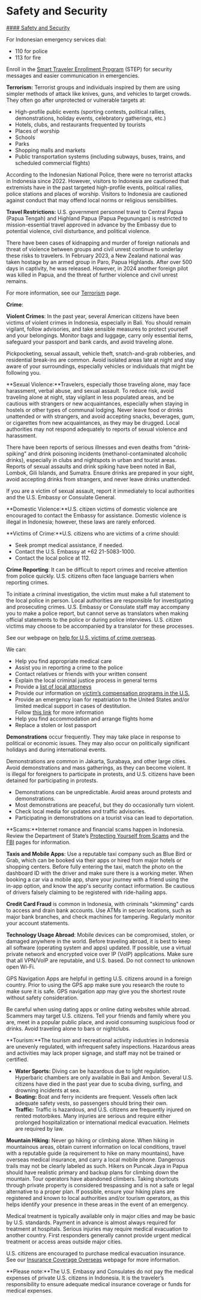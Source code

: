 # Safety and Security

[#### Safety and Security](javascript:void(0); "Safety and Security")

For Indonesian emergency services dial:

* 110 for police
* 113 for fire

Enroll in the [Smart Traveler Enrollment Program](https://step.state.gov/step/) (STEP) for security messages and easier communication in emergencies.

**Terrorism:** Terrorist groups and individuals inspired by them are using simpler methods of attack like knives, guns, and vehicles to target crowds. They often go after unprotected or vulnerable targets at:

* High-profile public events (sporting contests, political rallies, demonstrations, holiday events, celebratory gatherings, etc.)
* Hotels, clubs, and restaurants frequented by tourists
* Places of worship
* Schools
* Parks
* Shopping malls and markets
* Public transportation systems (including subways, buses, trains, and scheduled commercial flights)

According to the Indonesian National Police, there were no terrorist attacks in Indonesia since 2022. However, visitors to Indonesia are cautioned that extremists have in the past targeted high-profile events, political rallies, police stations and places of worship. Visitors to Indonesia are cautioned against conduct that may offend local norms or religious sensibilities.

**Travel Restrictions:** U.S. government personnel travel to Central Papua (Papua Tengah) and Highland Papua (Papua Pegunungan) is restricted to mission-essential travel approved in advance by the Embassy due to potential violence, civil disturbance, and political violence.

There have been cases of kidnapping and murder of foreign nationals and threat of violence between groups and civil unrest continue to underlay these risks to travelers. In February 2023, a New Zealand national was taken hostage by an armed group in Paro, Papua Highlands. After over 500 days in captivity, he was released. However, in 2024 another foreign pilot was killed in Papua, and the threat of further violence and civil unrest remains.

For more information, see our [Terrorism](https://travel.state.gov/content/travel/en/international-travel/emergencies/terrorism.html) page.

**Crime**:

**Violent Crimes**: In the past year, several American citizens have been victims of violent crimes in Indonesia, especially in Bali. You should remain vigilant, follow advisories, and take sensible measures to protect yourself and your belongings. Monitor bags and luggage, carry only essential items, safeguard your passport and bank cards, and avoid traveling alone.

Pickpocketing, sexual assault, vehicle theft, snatch-and-grab robberies, and residential break-ins are common. Avoid isolated areas late at night and stay aware of your surroundings, especially vehicles or individuals that might be following you.

**Sexual Violence:**Travelers, especially those traveling alone, may face harassment, verbal abuse, and sexual assault. To reduce risk, avoid traveling alone at night, stay vigilant in less populated areas, and be cautious with strangers or new acquaintances, especially when staying in hostels or other types of communal lodging. Never leave food or drinks unattended or with strangers, and avoid accepting snacks, beverages, gum, or cigarettes from new acquaintances, as they may be drugged. Local authorities may not respond adequately to reports of sexual violence and harassment.

There have been reports of serious illnesses and even deaths from "drink-spiking" and drink poisoning incidents (methanol-contaminated alcoholic drinks), especially in clubs and nightspots in urban and tourist areas. Reports of sexual assaults and drink spiking have been noted in Bali, Lombok, Gili Islands, and Sumatra. Ensure drinks are prepared in your sight, avoid accepting drinks from strangers, and never leave drinks unattended.

If you are a victim of sexual assault, report it immediately to local authorities and the U.S. Embassy or Consulate General.

**Domestic Violence:**U.S. citizen victims of domestic violence are encouraged to contact the Embassy for assistance. Domestic violence is illegal in Indonesia; however, these laws are rarely enforced.

**Victims of Crime:**U.S. citizens who are victims of a crime should:

* Seek prompt medical assistance, if needed.
* Contact the U.S. Embassy at +62 21-5083-1000.
* Contact the local police at 112.

**Crime Reporting**: It can be difficult to report crimes and receive attention from police quickly. U.S. citizens often face language barriers when reporting crimes.  
  
To initiate a criminal investigation, the victim must make a full statement to the local police in person. Local authorities are responsible for investigating and prosecuting crimes. U.S. Embassy or Consulate staff may accompany you to make a police report, but cannot serve as translators when making official statements to the police or during police interviews. U.S. citizen victims may choose to be accompanied by a translator for these processes.

See our webpage on [help for U.S. victims of crime overseas](http://travel.state.gov/content/passports/en/emergencies/victims.html).

We can:

* Help you find appropriate medical care
* Assist you in reporting a crime to the police
* Contact relatives or friends with your written consent
* Explain the local criminal justice process in general terms
* Provide a [list of local attorneys](https://id.usembassy.gov/legal-assistance/)
* Provide our information on [victim’s compensation programs in the U.S.](http://travel.state.gov/content/passports/english/emergencies/victims.html)
* Provide an emergency loan for repatriation to the United States and/or limited medical support in cases of destitution.  
  Follow [this link](https://id.usembassy.gov/services/#financialassistance) for more information
* Help you find accommodation and arrange flights home
* Replace a stolen or lost passport

**Demonstrations** occur frequently. They may take place in response to political or economic issues. They may also occur on politically significant holidays and during international events.

Demonstrations are common in Jakarta, Surabaya, and other large cities. Avoid demonstrations and mass gatherings, as they can become violent. It is illegal for foreigners to participate in protests, and U.S. citizens have been detained for participating in protests.

* Demonstrations can be unpredictable. Avoid areas around protests and demonstrations.
* Most demonstrations are peaceful, but they do occasionally turn violent.
* Check local media for updates and traffic advisories.
* Participating in demonstrations on a tourist visa can lead to deportation.

**Scams:**Internet romance and financial scams happen in Indonesia. Review the Department of State’s [Protecting Yourself from Scams](https://travel.state.gov/content/travel/en/international-travel/emergencies/international-financial-scams.html) and the [FBI](https://www.fbi.gov/how-we-can-help-you/scams-and-safety/common-frauds-and-scams) pages for information.

**Taxis and Mobile Apps**: Use a reputable taxi company such as Blue Bird or Grab, which can be booked via their apps or hired from major hotels or shopping centers. Before fully entering the taxi, match the photo on the dashboard ID with the driver and make sure there is a working meter. When booking a car via a mobile app, share your journey with a friend using the in-app option, and know the app's security contact information. Be cautious of drivers falsely claiming to be registered with ride-hailing apps.

**Credit Card Fraud** is common in Indonesia, with criminals "skimming" cards to access and drain bank accounts. Use ATMs in secure locations, such as major bank branches, and check machines for tampering. Regularly monitor your account statements.

**Technology Usage Abroad**: Mobile devices can be compromised, stolen, or damaged anywhere in the world. Before traveling abroad, it is best to keep all software (operating system and apps) updated. If possible, use a virtual private network and encrypted voice over IP (VoIP) applications. Make sure that all VPN/VoIP are reputable, and U.S. based. Do not connect to unknown open Wi-Fi.

GPS Navigation Apps are helpful in getting U.S. citizens around in a foreign country. Prior to using the GPS app make sure you research the route to make sure it is safe. GPS navigation app may give you the shortest route without safety consideration.

Be careful when using dating apps or online dating websites while abroad. Scammers may target U.S. citizens. Tell your friends and family where you are, meet in a popular public place, and avoid consuming suspicious food or drinks. Avoid traveling alone to bars or nightclubs.

**Tourism:**The tourism and recreational activity industries in Indonesia are unevenly regulated, with infrequent safety inspections. Hazardous areas and activities may lack proper signage, and staff may not be trained or certified.

* **Water Sports:** Diving can be hazardous due to light regulation. Hyperbaric chambers are only available in Bali and Ambon. Several U.S. citizens have died in the past year due to scuba diving, surfing, and drowning incidents at sea.
* **Boating:** Boat and ferry incidents are frequent. Vessels often lack adequate safety vests, so passengers should bring their own.
* **Traffic:** Traffic is hazardous, and U.S. citizens are frequently injured on rented motorbikes. Many injuries are serious and require either prolonged hospitalization or international medical evacuation. Helmets are required by law.

**Mountain Hiking:** Never go hiking or climbing alone. When hiking in mountainous areas, obtain current information on local conditions, travel with a reputable guide (a requirement to hike on many mountains), have overseas medical insurance, and carry a local mobile phone. Dangerous trails may not be clearly labeled as such. Hikers on Puncak Jaya in Papua should have realistic primary and backup plans for climbing down the mountain. Tour operators have abandoned climbers. Taking shortcuts through private property is considered trespassing and is not a safe or legal alternative to a proper plan. If possible, ensure your hiking plans are registered and known to local authorities and/or tourism operators, as this helps identify your presence in these areas in the event of an emergency.

Medical treatment is typically available only in major cities and may be basic by U.S. standards. Payment in advance is almost always required for treatment at hospitals. Serious injuries may require medical evacuation to another country. First responders generally cannot provide urgent medical treatment or access areas outside major cities.

U.S. citizens are encouraged to purchase medical evacuation insurance. See our [Insurance Coverage Overseas](https://travel.state.gov/content/travel/en/international-travel/before-you-go/your-health-abroad/Insurance_Coverage_Overseas.html?cq_ck=1708701048867) webpage for more information.

**Please note:**The U.S. Embassy and Consulates do not pay the medical expenses of private U.S. citizens in Indonesia. It is the traveler’s responsibility to ensure adequate medical insurance coverage or funds for medical expenses.